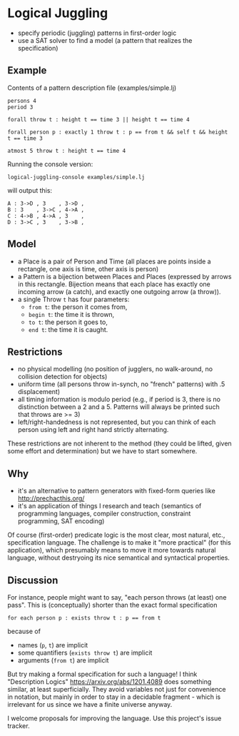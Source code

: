 Logical Juggling
================

* specify periodic (juggling) patterns in first-order logic
* use a SAT solver to find a model (a pattern that realizes the specification)

Example
-------

Contents of a pattern description file (examples/simple.lj)
```
persons 4
period 3

forall throw t : height t == time 3 || height t == time 4

forall person p : exactly 1 throw t : p == from t && self t && height t == time 3

atmost 5 throw t : height t == time 4
```

Running the console version:
```
logical-juggling-console examples/simple.lj
```

will output this:
```
A : 3->D , 3    , 3->D , 
B : 3    , 3->C , 4->A , 
C : 4->B , 4->A , 3    , 
D : 3->C , 3    , 3->B , 
```

Model
-----

* a Place is a pair of Person and Time (all places are points inside a rectangle, one axis is time, other axis is person)
* a Pattern is a bijection between Places and Places (expressed by arrows in this rectangle.
  Bijection means that each place has exactly one incoming arrow (a catch), and exactly one outgoing arrow (a throw)).
* a single Throw `t` has four parameters:
    * `from t`: the person it comes from, 
    * `begin t`: the time it is thrown,
    * `to t`: the person it goes to,
    * `end t`: the time it is caught.

Restrictions
------------

* no physical modelling (no position of jugglers, no walk-around, no collision detection for objects)
* uniform time (all persons throw in-synch, no "french" patterns) with .5 displacement)
* all timing information is modulo period (e.g., if period is 3, there is no distinction between a 2 and a 5.
  Patterns will always be printed such that throws are >= 3)
* left/right-handedness is not represented, but you can think of each person using left and right hand strictly alternating.

These restrictions are not inherent to the method (they could be lifted, given some effort and determination) but we have to start somewhere.

Why
---

* it's an alternative to pattern generators with fixed-form queries like <http://prechacthis.org/>
* it's an application of things I research and teach (semantics of programming languages,
compiler construction, constraint programming, SAT encoding)

Of course (first-order) predicate logic is the most clear, most natural, etc., specification language.
The challenge is to make it "more practical" (for this application),
which presumably means to move it more towards natural language,
without destryoing its nice semantical and syntactical properties.

Discussion
----------

For instance, people might want to say, "each person throws (at least) one pass".
This is (conceptually) shorter than the exact formal specification
```
for each person p : exists throw t : p == from t
```
because of
* names (`p`, `t`) are implicit
* some quantifiers (`exists throw t`) are implicit 
* arguments (`from t`) are implicit

But try making a formal specification for such a language!
I think "Description Logics" <https://arxiv.org/abs/1201.4089> does something similar,
at least superficially.
They avoid variables not just for convenience in notation,
but mainly in order to stay in a decidable fragment -
which is irrelevant for us since we have a finite universe anyway.

I welcome proposals for improving the language. Use this project's issue tracker.
